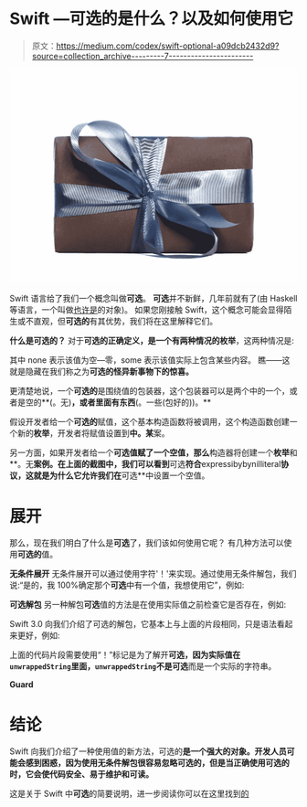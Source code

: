 # Swift —可选的是什么？以及如何使用它

> 原文：<https://medium.com/codex/swift-optional-a09dcb2432d9?source=collection_archive---------7----------------------->

![](img/fc5cc38c95652a3ab8092fb78d88e086.png)

Swift 语言给了我们一个概念叫做**可选**。
**可选**并不新鲜，几年前就有了(由 Haskell 等语言，一个叫做[也许是](https://wiki.haskell.org/Maybe)的对象)。
如果您刚接触 Swift，这个概念可能会显得陌生或不直观，但**可选的**有其优势，我们将在这里解释它们。

**什么是可选的？** 对于**可选的正确定义，**是一个有两种情况的**枚举**，这两种情况是:

其中 none 表示该值为空—零，some 表示该值实际上包含某些内容。
瞧——这就是隐藏在我们称之为**可选的怪异新事物下的惊喜。**

更清楚地说，一个**可选的**是围绕值的包装器，这个包装器可以是两个中的一个，或者是空的**(。无)**，或者里面有东西**(。一些(包好的))。**

假设开发者给一个**可选的**赋值，这个基本构造函数将被调用，这个构造函数创建一个新的**枚举**，开发者将赋值设置到**中。某**案。

另一方面，如果开发者给一个**可选值赋了一个空值，那么**构造器将创建一个**枚举**和**。无**案例。在上面的截图中，我们可以看到**可选**符合**expressibybynilliteral**协议，这就是为什么它允许我们在**可选**中设置一个空值。

# **展开**

那么，现在我们明白了什么是**可选**了，我们该如何使用它呢？
有几种方法可以使用**可选的**值。

**无条件展开** 无条件展开可以通过使用字符'！'来实现。通过使用无条件解包，我们说:“是的，我 100%确定那个**可选**中有一个值，我想使用它”，例如:

**可选解包** 另一种解包**可选**值的方法是在使用实际值之前检查它是否存在，例如:

Swift 3.0 向我们介绍了可选的解包，它基本上与上面的片段相同，只是语法看起来更好，例如:

上面的代码片段需要使用“！”标记是为了解开**可选，**因为实际值在`unwrappedString`里面，`unwrappedString`不是**可选**而是一个实际的字符串。

**Guard** 

# **结论**

Swift 向我们介绍了一种使用值的新方法，可选的**是一个强大的对象。开发人员可能会感到困惑，因为使用无条件解包很容易忽略可选的，但是当正确使用可选的时，它会使代码安全、易于维护和可读。**

这是关于 Swift 中**可选**的简要说明，进一步阅读你可以在这里找到[的](https://developer.apple.com/documentation/swift/optional)
